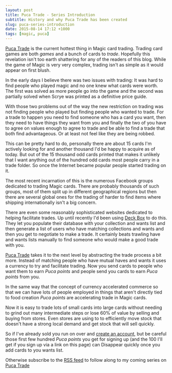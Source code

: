 ```yaml
---
layout: post
title: Puca Trade - Series Introduction
subtitle: History and why Puca Trade has been created
slug: puca-series-introduction
date: 2015-08-14 17:12 +1000
tags: [magic, puca]
---
```


[Puca Trade][1] is the current hottest thing in Magic card trading. Trading 
card games are both *games* and a bunch of cards to *trade*. Hopefully this 
revelation isn't too earth shattering for any of the readers of this blog.
While the game of Magic is very very complex, trading isn't as simple as it
would appear on first blush.

In the early days I believe there was two issues with trading: It was hard to 
find people who played magic and no one knew what cards were worth. The first
was solved as more people go into the game and the second was partially solved
when Scrye was printed as a definitive price guide.

With those two problems out of the way the new restriction on trading was not
finding people who played but finding people who wanted to trade. For a trade
to happen you need to find someone who has a card you want, then they need to
have things they want from you and finally the two of you have to agree on 
values enough to agree to trade and be able to find a trade that both find 
advantageous. Or at least not feel like they are being robbed.

This can be pretty hard to do, personally there are about 15 cards I'm actively
looking for and another thousand I'd be happy to acquire as of today. But out of
the 15 thousand odd cards printed that makes it unlikely that I want anything 
out of the hundred odd cards most people carry in a trade folder. So once the
Internet became popular people started trading on it. 

The most recent incarnation of this is the numerous Facebook groups dedicated to 
trading Magic cards. There are probably thousands of such groups, most of them 
split up in different geographical regions but then there are several global ones 
for the trading of harder to find items where shipping internationally isn't a 
big concern.

There are even some reasonably sophisticated websites dedicated to helping 
facilitate trades. Up until recently I'd been using [Deck Box][3] to do this. 
They let you populate their database with your collection and wants list and then
generate a list of users who have matching collections and wants and then you get
to negotiate to make a trade. It certainly beats trawling have and wants lists 
manually to find someone who would make a good trade with you.

[Puca Trade][1] takes it to the next level by abstracting the trade process a bit
more. Instead of matching people who have mutual haves and wants it uses a 
currency to try and facilitate trading. Now you send cards to people who want 
them to earn *Puca points* and people send you cards to earn *Puca points* from 
you.

In the same way that the concept of currency accelerated commerce so that we can
have lots of people employed in things that aren't directly tied to food 
creation *Puca points* are accelerating trade in Magic cards.

Now it is easy to trade lots of small cards into large cards without needing to 
grind out many intermediate steps or lose 60% of value by selling and buying 
from stores. Even stores are using to to efficiently move stock that doesn't have 
a strong local demand and get stock that will sell quickly.

So if I've already sold you run on over and [create an account][1], but be careful
those first few hundred *Puca points* you get for signing up (and the 100 I'll get
if you sign up via a link on this page) can Disappear quickly once you add cards
to you wants list.

Otherwise subscribe to the [RSS feed][4] to follow along to my coming series on 
[Puca Trade][1]

[1]: https://pucatrade.com/invite/gift/65746
[2]: https://pucatrade.com/
[3]: https://deckbox.org/
[4]: /feed.XML
